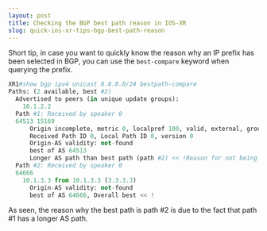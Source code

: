 ```yaml
---
layout: post
title: Checking the BGP best path reason in IOS-XR 
slug: quick-ios-xr-tips-bgp-best-path-reason
---
```


Short tip, in case you want to quickly know the reason why an IP prefix has been selected in BGP, you can use the `best-compare` keyword when querying the prefix.

```Python
XR1#show bgp ipv4 unicast 8.8.8.0/24 bestpath-compare
Paths: (2 available, best #2)
  Advertised to peers (in unique update groups):
    10.1.2.2
  Path #1: Received by speaker 0
  64513 15169
      Origin incomplete, metric 0, localpref 100, valid, external, group-best
      Received Path ID 0, Local Path ID 0, version 0
      Origin-AS validity: not-found
      best of AS 64513
      Longer AS path than best path (path #2) << !Reason for not being best
  Path #2: Received by speaker 0
  64666
    10.1.3.3 from 10.1.3.3 (3.3.3.3)
      Origin-AS validity: not-found
      best of AS 64666, Overall best << !
```
As seen, the reason why the best path is path #2 is due to the fact that path #1 has a longer AS path.
